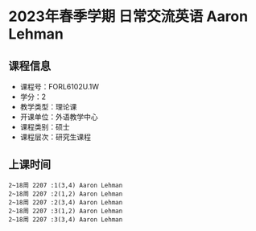 # 2023年春季学期 日常交流英语 Aaron Lehman






## 课程信息

- 课程号：FORL6102U.1W
- 学分：2
- 教学类型：理论课
- 开课单位：外语教学中心
- 课程类别：硕士
- 课程层次：研究生课程

## 上课时间

```
2~18周 2207 :1(3,4) Aaron Lehman
2~18周 2207 :2(1,2) Aaron Lehman
2~18周 2207 :2(3,4) Aaron Lehman
2~18周 2207 :3(1,2) Aaron Lehman
2~18周 2207 :3(3,4) Aaron Lehman
```

